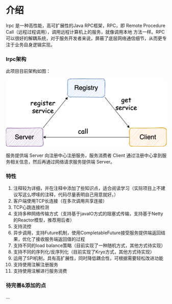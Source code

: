 # 介绍
lrpc 是一种高性能，高可扩展性的Java RPC框架，RPC，即 Remote Procedure Call（远程过程调用），调用远程计算机上的服务，就像调用本地
方法一样。RPC可以很好的解耦系统，对于服务开发者来说，屏蔽了底层网络通信细节，从而更专注于业务自身逻辑实现。


### lrpc架构

此项目目前架构如图：


![](./images/rpc-architure.png)

服务提供端 Server 向注册中心注册服务，服务消费者 Client 通过注册中心拿到服务相关信息，然后再通过网络请求服务提供端 Server。



### 特性
1. 注释较为详细，并在注释中添加了些知识点，适合阅读学习（实际项目上不建议写这么啰嗦的注释，代码尽量表明自己用意就好。）
2. 客户端使用TCP长连接（在多次调用共享连接）
3. TCP心跳连接检测
4. 支持多种网络传输方式（支持基于javaIO方式的阻塞式传输，支持基于Netty的Reactor模型，推荐用后者）
5. 支持流控
6. 异步调用，支持Future机制，使用CompletableFuture接受服务提供端返回结果，优化了接收服务端返回值的过程
7. 支持不同的load balance策略（目前实现了一种随机方式，其他方式待实现）
8. 支持不同的序列化/反序列化（目前实现了Kryo方式，其他方式待实现）
9. 运用了SPI机制，具有高扩展性，同时降低耦合性，可根据需要轻松改进功能
10. 支持使用注解注册服务
11. 支持使用注解进行服务消费


### 待完善&添加的点
...
